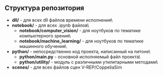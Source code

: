 ## Структура репозитория
* **dll/** - для всех dll файлов времени исполнения\
* **notebook/** - для всех .ipynb файлов\
    * **notebook/computer_vision/** - для ноутбуков по тематике компьютерного зрения\
    * **notebook/machine_learning/** - для ноутбуков по тематике машинного обучения\
* **python/** - непосредственно код проекта, написанный на питоне\
    * **python/main.py** - основной исполняемый файл проекта\
    * **python/utility/** - модуль с различными утилитарными методами\
* **scenes/** - для всех файлов сцен V-REP/CoppeliaSim
